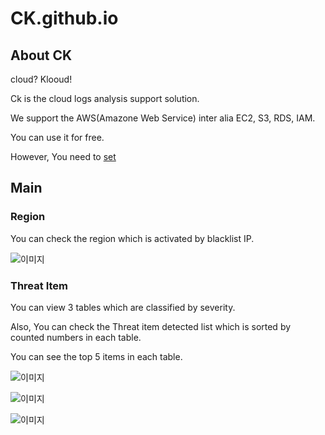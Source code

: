 # CK.github.io


## About CK
cloud? Klooud!

Ck is the cloud logs analysis support solution.

We support the AWS(Amazone Web Service) inter alia EC2, S3, RDS, IAM.

You can use it for free. 

However, You need to [set](https://github.com/jgunha/CloudKloud "Cloud?Kloud!")  


## Main

### Region

You can check the region which is activated by blacklist IP.

![이미지](https://github.com/yelynew/CK/blob/main/%EC%84%B8%EA%B3%84%EB%A6%AC%EC%A0%84.png "세계지도 리전확인")

### Threat Item

You can view 3 tables which are classified by severity.

Also, You can check the Threat item detected list which is sorted by counted numbers in each table.

You can see the top 5 items in each table.

![이미지](https://github.com/yelynew/CK/blob/main/%EC%9C%84%ED%98%91%ED%95%AD%EB%AA%A9high.png "high threat item")


![이미지](https://github.com/yelynew/CK/blob/main/%EC%9C%84%ED%98%91%ED%95%AD%EB%AA%A9medium.png "medium threat item")


![이미지](https://github.com/yelynew/CK/blob/main/%EC%9C%84%ED%98%91%ED%95%AD%EB%AA%A9low.png "low threat item")


